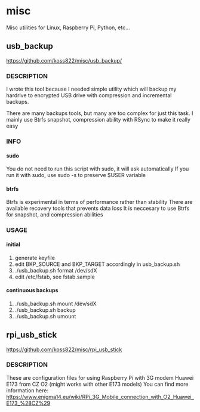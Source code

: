 # misc
Misc utilities for Linux, Raspberry Pi, Python, etc...

## usb_backup
https://github.com/koss822/misc/usb_backup/
### DESCRIPTION

I wrote this tool because I needed simple utility which will backup
my hardrive to encrypted USB drive with compression and incremental
backups.

There are many backups tools, but many are too complex for just this
task. I mainly use Btrfs snapshot, compression ability with RSync
to make it really easy

### INFO
#### sudo
You do not need to run this script with sudo, it will ask automatically
If you run it with sudo, use sudo -s to preserve $USER variable

#### btrfs
Btrfs is experimental in terms of performance rather than stability
There are available recovery tools that prevents data loss
It is neccesary to use Btrfs for snapshot, and compression abilities

### USAGE
#### initial
1. generate keyfile
2. edit BKP_SOURCE and BKP_TARGET accordingly in usb_backup.sh
3. ./usb_backup.sh format /dev/sdX
4. edit /etc/fstab, see fstab.sample

#### continuous backups
1. ./usb_backup.sh mount /dev/sdX
2. ./usb_backup.sh backup
3. ./usb_backup.sh umount

## rpi_usb_stick
https://github.com/koss822/misc/rpi_usb_stick
### DESCRIPTION

These are configuration files for using Raspberry Pi with 3G modem Huawei E173 from CZ O2 (might works with other E173 models)
You can find more information here:
https://www.enigma14.eu/wiki/RPi_3G_Mobile_connection_with_O2_Huawei_E173_%28CZ%29
